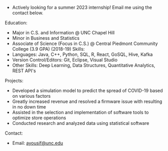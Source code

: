 - Actively looking for a summer 2023 internship! Email me using the contact below.

Education:
- Major in C.S. and Information @ UNC Chapel Hill
- Minor in Business and Statistics
- Associate of Science (Focus in C.S.) @ Central Piedmont Community College (3.9 GPA) (2018-19)
Skills:
- Languages: Java, C++, Python, SQL, R, React, GoSQL, Hive, Kafka
- Version Control/Editors: Git, Eclipse, Visual Studio
- Other Skills: Deep Learning, Data Structures, Quantitative Analytics, REST API's

Projects:
- Developed a simulation model to predict the spread of COVID-19 based on various factors
- Greatly increased revenue and resolved a firmware issue with resulting in no down time
- Assisted in the selection and implementation of software tools to optimize store operations
- Conducted research and analyzed data using statistical software

Contact:
- Email: ayousif@unc.edu
